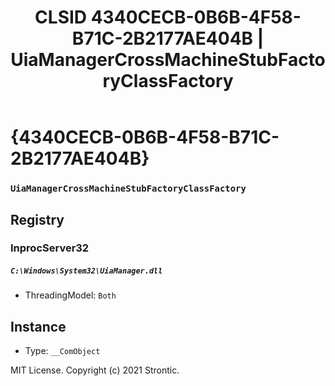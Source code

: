 ﻿---
title: "CLSID 4340CECB-0B6B-4F58-B71C-2B2177AE404B | UiaManagerCrossMachineStubFactoryClassFactory"
excerpt: What is COM-Object CLSID 4340CECB-0B6B-4F58-B71C-2B2177AE404B?
---

# {4340CECB-0B6B-4F58-B71C-2B2177AE404B}

### `UiaManagerCrossMachineStubFactoryClassFactory`

## Registry


### InprocServer32

##### `C:\Windows\System32\UiaManager.dll`
* ThreadingModel: `Both`

## Instance

* Type: `__ComObject`

MIT License. Copyright (c) 2021 Strontic.



